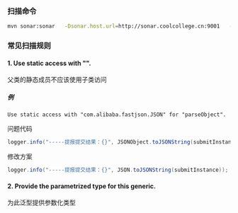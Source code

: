 ### 扫描命令
```sh
mvn sonar:sonar   -Dsonar.host.url=http://sonar.coolcollege.cn:9001   -Dsonar.login=7cd050b58095a951b35e72e6af8e472db1c06791
```

### 常见扫描规则

#### 1. Use static access with "".

父类的静态成员不应该使用子类访问

##### 例

```
Use static access with "com.alibaba.fastjson.JSON" for "parseObject".
```

问题代码

```java
logger.info("-----提报提交结果：{}", JSONObject.toJSONString(submitInstance));
```

修改方案

```java
logger.info("-----提报提交结果：{}", JSON.toJSONString(submitInstance));
```

#### 2. Provide the parametrized type for this generic.

为此泛型提供参数化类型